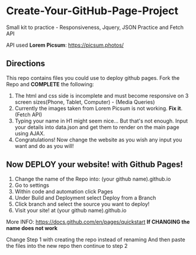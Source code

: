 # Create-Your-GitHub-Page-Project
Small kit to practice - Responsiveness, Jquery, JSON Practice and Fetch API

API used **Lorem Picsum**: https://picsum.photos/

## Directions

This repo contains files you could use to deploy github pages. Fork the Repo and **COMPLETE** the following:

1. The html and css side is incomplete and must become responsive on 3 screen sizes(Phone, Tablet, Computer) - (Media Queries)
2. Currently the images taken from Lorem Picsum is not working. **Fix it**. (Fetch API)
3. Typing your name in H1 might seem nice... But that's not enough. Input your details into data.json and get them to render on the main page using AJAX.
4. Congratulations! Now change the website as you wish any input you want and do as you will!

## **Now DEPLOY your website! with Github Pages!**

1. Change the name of the Repo into: (your github name).github.io
2. Go to settings
3. Within code and automation click Pages
4. Under Build and Deployment select Deploy from a Branch
5. Click branch and select the source you want to deploy!
6. Visit your site! at (your github name).github.io

More INFO: https://docs.github.com/en/pages/quickstart
**If CHANGING the name does not work**

Change Step 1 with creating the repo instead of renaming
And then paste the files into the new repo then continue to step 2
